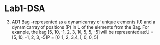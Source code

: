 # Lab1-DSA

3. ADT  Bag –represented  as  a  dynamicarray  of  unique  elements  (U)  and  a  dynamicarray  of positions (P) in U of the elements from the Bag.
For example, the bag [5, 10, -1, 2, 3, 10, 5, 5, -5] will be represented as:U = [5, 10, -1, 2, 3, -5]P = [0, 1, 2, 3,4, 1, 0, 0, 5]
